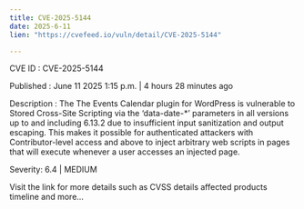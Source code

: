 ```yaml
---
title: CVE-2025-5144
date: 2025-6-11
lien: "https://cvefeed.io/vuln/detail/CVE-2025-5144"

---
```


CVE ID : CVE-2025-5144

Published :  June 11
2025
1:15 p.m. | 4 hours
28 minutes ago

Description : The The Events Calendar plugin for WordPress is vulnerable to Stored Cross-Site Scripting via the ‘data-date-*’ parameters in all versions up to
and including
6.13.2 due to insufficient input sanitization and output escaping. This makes it possible for authenticated attackers
with Contributor-level access and above
to inject arbitrary web scripts in pages that will execute whenever a user accesses an injected page.

Severity: 6.4 | MEDIUM

Visit the link for more details
such as CVSS details
affected products
timeline
and more...
